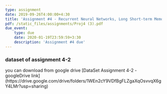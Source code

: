 ```yaml
---
type: assignment
date: 2019-09-26T4:00:00+4:30
title: 'Assignment #4 - Recurrent Neural Networks, Long Short-term Memory, Gated Recurrent Unit'
pdf: /static_files/assignments/Proj4 (3).pdf
due_event: 
    type: due
    date: 2020-01-19T23:59:59+3:30
    description: 'Assignment #4 due'
---
```

<h3> dataset of assignment 4-2</h3>
you can download from google drive
[DataSet Assignment 4-2 - googleDrive link](https://drive.google.com/drive/folders/1WEn2cY9VDfBgFLZgaXqOsvvqX6gY4LMr?usp=sharing)
